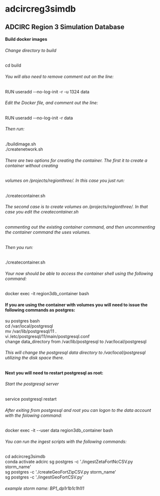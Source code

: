 # adcircreg3simdb
## ADCIRC Region 3 Simulation Database

#### Build docker images

###### Change directory to build

cd build

###### You will also need to remove comment out on the line:

RUN useradd --no-log-init -r -u 1324 data

###### Edit the Docker file, and comment out the line:

RUN useradd --no-log-init -r data

###### Then run:

./buildimage.sh  
./createnetwork.sh

###### There are two options for creating the container. The first it to create a container without creating 
###### volumes on /projects/regionthree/. In this case you just run:

./createcontainer.sh

###### The second case is to create volumes on /projects/regionthree/. In that case you edit the createcontainer.sh
###### commenting out the existing container command, and then uncommenting the container command the uses volumes.
 
###### Then you run:

./createcontainer.sh

###### Your now should be able to access the container shell using the following command:

docker exec -it region3db_container bash

#### If you are using the container with volumes you will need to issue the following commands as postgres:

su postgres 
bash  
cd /var/local/postgresql  
mv /var/lib/postgresql/11 .  
vi /etc/postgresql/11/main/postgresql.conf  
change data_directory from /var/lib/postgresql to /var/local/postgresql

###### This will change the postgresql data directory to /var/local/postgresql utilizing the disk space there.  

#### Next you will need to restart postgresql as root:

###### Start the postgresql server

service postgresql restart

###### After exiting from postgresql and root you can logon to the data account with the folowing command:

docker exec -it --user data region3db_container bash

###### You can run the ingest scripts with the following commands:

cd adcircreg3simdb   
conda activate adcirc
sg postgres -c './ingestZetaFortNcCSV.py storm_name'  
sg postgres -c './createGeoFortZipCSV.py storm_name'  
sg postgres -c './ingestGeoFortCSV.py'  

###### example storm name:  BP1_dp1r1b1c1h1l1
